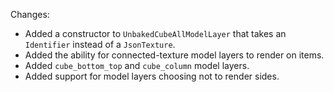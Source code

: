 Changes:

* Added a constructor to `UnbakedCubeAllModelLayer` that takes an `Identifier` instead of a `JsonTexture`.
* Added the ability for connected-texture model layers to render on items.
* Added `cube_bottom_top` and `cube_column` model layers.
* Added support for model layers choosing not to render sides.
